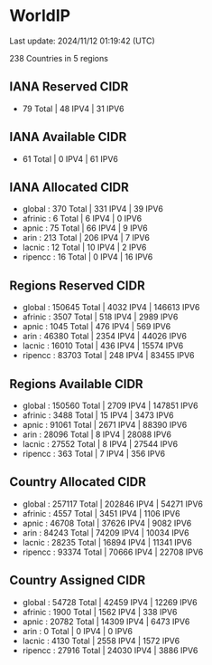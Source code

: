 # WorldIP

Last update: 2024/11/12 01:19:42 (UTC)

238 Countries in 5 regions

## IANA Reserved CIDR

- 79 Total | 48 IPV4 | 31 IPV6

## IANA Available CIDR

- 61 Total | 0 IPV4 | 61 IPV6

## IANA Allocated CIDR

- global : 370 Total | 331 IPV4 | 39 IPV6
- afrinic : 6 Total | 6 IPV4 | 0 IPV6
- apnic : 75 Total | 66 IPV4 | 9 IPV6
- arin : 213 Total | 206 IPV4 | 7 IPV6
- lacnic : 12 Total | 10 IPV4 | 2 IPV6
- ripencc : 16 Total | 0 IPV4 | 16 IPV6

## Regions Reserved CIDR

- global : 150645 Total | 4032 IPV4 | 146613 IPV6
- afrinic : 3507 Total | 518 IPV4 | 2989 IPV6
- apnic : 1045 Total | 476 IPV4 | 569 IPV6
- arin : 46380 Total | 2354 IPV4 | 44026 IPV6
- lacnic : 16010 Total | 436 IPV4 | 15574 IPV6
- ripencc : 83703 Total | 248 IPV4 | 83455 IPV6

## Regions Available CIDR

- global : 150560 Total | 2709 IPV4 | 147851 IPV6
- afrinic : 3488 Total | 15 IPV4 | 3473 IPV6
- apnic : 91061 Total | 2671 IPV4 | 88390 IPV6
- arin : 28096 Total | 8 IPV4 | 28088 IPV6
- lacnic : 27552 Total | 8 IPV4 | 27544 IPV6
- ripencc : 363 Total | 7 IPV4 | 356 IPV6

## Country Allocated CIDR

- global : 257117 Total | 202846 IPV4 | 54271 IPV6
- afrinic : 4557 Total | 3451 IPV4 | 1106 IPV6
- apnic : 46708 Total | 37626 IPV4 | 9082 IPV6
- arin : 84243 Total | 74209 IPV4 | 10034 IPV6
- lacnic : 28235 Total | 16894 IPV4 | 11341 IPV6
- ripencc : 93374 Total | 70666 IPV4 | 22708 IPV6

## Country Assigned CIDR

- global : 54728 Total | 42459 IPV4 | 12269 IPV6
- afrinic : 1900 Total | 1562 IPV4 | 338 IPV6
- apnic : 20782 Total | 14309 IPV4 | 6473 IPV6
- arin : 0 Total | 0 IPV4 | 0 IPV6
- lacnic : 4130 Total | 2558 IPV4 | 1572 IPV6
- ripencc : 27916 Total | 24030 IPV4 | 3886 IPV6
